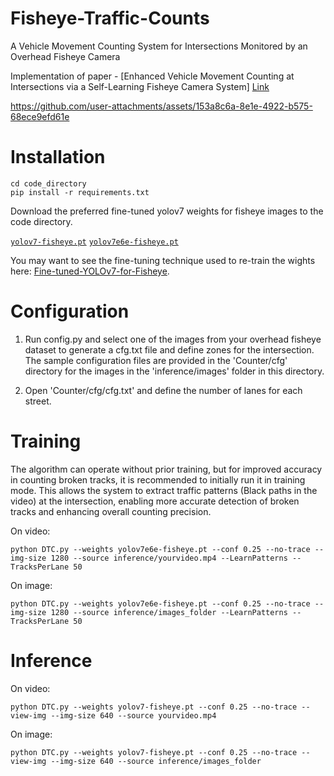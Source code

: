 # Fisheye-Traffic-Counts

A Vehicle Movement Counting System for Intersections Monitored by an Overhead Fisheye Camera

Implementation of paper - [Enhanced Vehicle Movement Counting at Intersections via a Self-Learning Fisheye Camera System] [Link](https://ieeexplore.ieee.org/abstract/document/10542980)

https://github.com/user-attachments/assets/153a8c6a-8e1e-4922-b575-68ece9efd61e


# Installation
``` shell
cd code_directory
pip install -r requirements.txt
```




Download the preferred fine-tuned yolov7 weights for fisheye images to the code directory.

[`yolov7-fisheye.pt`](https://github.com/WongKinYiu/yolov7/releases/download/v0.1/yolov7.pt)
[`yolov7e6e-fisheye.pt`](https://github.com/WongKinYiu/yolov7/releases/download/v0.1/yolov7-e6e.pt)

You may want to see the fine-tuning technique used to re-train the wights here: [Fine-tuned-YOLOv7-for-Fisheye](https://github.com/MortezaAdl/Fine-tuned-YOLOv7-for-Fisheye). 

# Configuration
1. Run config.py and select one of the images from your overhead fisheye dataset to generate a cfg.txt file and define zones for the intersection. The sample configuration files are provided in the 'Counter/cfg' directory for the images in the 'inference/images' folder in this directory.

2. Open 'Counter/cfg/cfg.txt' and define the number of lanes for each street.

# Training
The algorithm can operate without prior training, but for improved accuracy in counting broken tracks, it is recommended to initially run it in training mode. This allows the system to extract traffic patterns (Black paths in the video) at the intersection, enabling more accurate detection of broken tracks and enhancing overall counting precision.

On video:
``` shell
python DTC.py --weights yolov7e6e-fisheye.pt --conf 0.25 --no-trace --img-size 1280 --source inference/yourvideo.mp4 --LearnPatterns --TracksPerLane 50
```
On image:
``` shell
python DTC.py --weights yolov7e6e-fisheye.pt --conf 0.25 --no-trace --img-size 1280 --source inference/images_folder --LearnPatterns --TracksPerLane 50
```

# Inference
On video:
``` shell
python DTC.py --weights yolov7-fisheye.pt --conf 0.25 --no-trace --view-img --img-size 640 --source yourvideo.mp4
```
On image:
``` shell
python DTC.py --weights yolov7-fisheye.pt --conf 0.25 --no-trace --view-img --img-size 640 --source inference/images_folder
```
